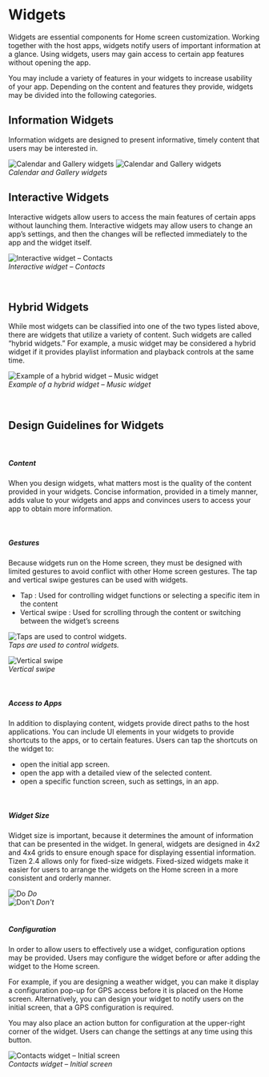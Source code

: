 # Widgets


Widgets are essential components for Home screen customization. Working together with the host apps, widgets notify users of important information at a glance. Using widgets, users may gain access to certain app features without opening the app.

You may include a variety of features in your widgets to increase usability of your app. Depending on the content and features they provide, widgets may be divided into the following categories.

<a name="information-widgets"></a>
## Information Widgets

Information widgets are designed to present informative, timely content that users may be interested in.



![Calendar and Gallery widgets](media/4.4.1_a.png) ![Calendar and Gallery widgets](media/4.4.1_b.png)  
*Calendar and Gallery widgets*

<a name="interactive-widgets"></a>
## Interactive Widgets

Interactive widgets allow users to access the main features of certain apps without launching them. Interactive widgets may allow users to change an app’s settings, and then the changes will be reflected immediately to the app and the widget itself.

![Interactive widget – Contacts](media/4.4.1_c.png)  
*Interactive widget – Contacts*

 
<a name="hybrid-widgets"></a>
## Hybrid Widgets

While most widgets can be classified into one of the two types listed above, there are widgets that utilize a variety of content. Such widgets are called “hybrid widgets.” For example, a music widget may be considered a hybrid widget if it provides playlist information and playback controls at the same time.


![Example of a hybrid widget – Music widget](media/4.4.1_d.png)  
*Example of a hybrid widget – Music widget*

 
<a name="design-guidelines-for-widgets"></a>
## Design Guidelines for Widgets
 

##### Content

When you design widgets, what matters most is the quality of the content provided in your widgets. Concise information, provided in a timely manner, adds value to your widgets and apps and convinces users to access your app to obtain more information.

 

##### Gestures

Because widgets run on the Home screen, they must be designed with limited gestures to avoid conflict with other Home screen gestures. The tap and vertical swipe gestures can be used with widgets.

-   Tap : Used for controlling widget functions or selecting a specific item in the content
-   Vertical swipe : Used for scrolling through the content or switching between the widget’s screens



![Taps are used to control widgets.](media/widget.png)  
*Taps are used to control widgets.*

![Vertical swipe](media/4.4.1_f_.png)  
*Vertical swipe*


 

##### Access to Apps

In addition to displaying content, widgets provide direct paths to the host applications. You can include UI elements in your widgets to provide shortcuts to the apps, or to certain features. Users can tap the shortcuts on the widget to:

-   open the initial app screen.
-   open the app with a detailed view of the selected content.
-   open a specific function screen, such as settings, in an app.

 

##### Widget Size

Widget size is important, because it determines the amount of information that can be presented in the widget. In general, widgets are designed in 4x2 and 4x4 grids to ensure enough space for displaying essential information. Tizen 2.4 allows only for fixed-size widgets. Fixed-sized widgets make it easier for users to arrange the widgets on the Home screen in a more consistent and orderly manner.

![Do](media/4.4.1_h.png)   *Do*  
![Don't](media/4.4.1_i.png)  *Don't*  
 

##### Configuration

In order to allow users to effectively use a widget, configuration options may be provided. Users may configure the widget before or after adding the widget to the Home screen.

For example, if you are designing a weather widget, you can make it display a configuration pop-up for GPS access before it is placed on the Home screen. Alternatively, you can design your widget to notify users on the initial screen, that a GPS configuration is required.

You may also place an action button for configuration at the upper-right corner of the widget. Users can change the settings at any time using this button.



![Contacts widget – Initial screen](media/4.4.1_j_.png)  
*Contacts widget – Initial screen*
